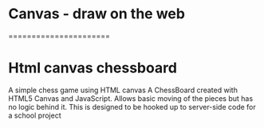 # Canvas - draw on the web
======================

# Html canvas chessboard
A simple chess game using HTML canvas
A ChessBoard created with HTML5 Canvas and JavaScript. Allows basic moving of the pieces but has no logic behind it.
This is designed to be hooked up to server-side code for a school project
